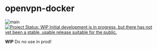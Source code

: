 # openvpn-docker

![main](https://github.com/selfhosting-tools/openvpn-docker/workflows/main/badge.svg?branch=master)
[![Project Status: WIP  Initial development is in progress, but there has not yet been a stable, usable release suitable for the public.](https://www.repostatus.org/badges/latest/wip.svg)](https://www.repostatus.org/#wip)

**WIP** Do no use in prod!
